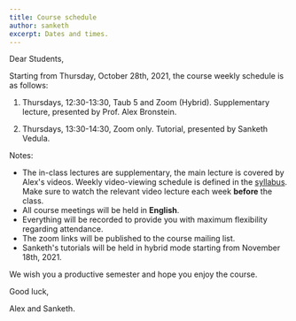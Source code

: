 ```yaml
---
title: Course schedule
author: sanketh
excerpt: Dates and times.
---
```


Dear Students,

Starting from Thursday, October 28th, 2021, the course weekly schedule is as follows:


1. Thursdays, 12:30-13:30, Taub 5 and Zoom (Hybrid).
   Supplementary lecture, presented by Prof. Alex Bronstein.

2. Thursdays, 13:30-14:30, Zoom only.
   Tutorial, presented by Sanketh Vedula.

Notes:

- The in-class lectures are supplementary, the main lecture is covered by Alex's videos. Weekly video-viewing schedule is defined in the [syllabus](/cs236860/info#detailed-syllabus). Make sure to watch the relevant video lecture each week **before** the class.
- All course meetings will be held in **English**.
- Everything will be recorded to provide you with maximum flexibility regarding attendance.
- The zoom links will be published to the course mailing list.
- Sanketh's tutorials will be held in hybrid mode starting from November 18th, 2021.

We wish you a productive semester and hope you enjoy the course.

Good luck,

Alex and Sanketh.